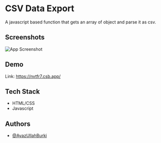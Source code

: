 
# CSV Data Export

A javascript based function that gets an array of object and parse it as csv.


## Screenshots

![App Screenshot](https://i.postimg.cc/15WBWHjf/CSVExport.png)


## Demo

Link: https://nvtfr7.csb.app/

## Tech Stack

- HTML/CSS
- Javascript


## Authors

- [@AyazUllahBurki](https://www.github.com/megeniux)


